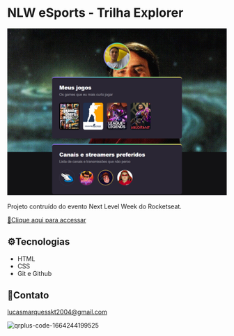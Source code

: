 # NLW eSports - Trilha Explorer

![preview](./.github/preview.png)

Projeto contruído do evento Next Level Week do Rocketseat.

[🔗Clique aqui para accessar](https://lucasmarquesdv.github.io/nlw-eSports)

## ⚙️Tecnologias

- HTML
- CSS
- Git e Github

## 💓Contato

lucasmarquesskt2004@gmail.com

![qrplus-code-1664244199525](https://user-images.githubusercontent.com/104745874/192414293-06b371ab-a61a-4a07-8e76-402dfbea7244.jpg)
